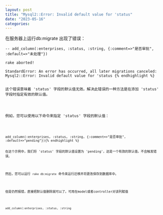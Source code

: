 ```yaml
---
layout: post
title: "Mysql2::Error: Invalid default value for 'status"
date: "2023-05-16"
categories: 
---
```

<p>在服务器上运行db:migrate 出现了错误：</p>

<pre>
<code>-- add_column(:enterprises, :status, :string, {:comment=&gt;&quot;是否审批&quot;, :default=&gt;&quot;未处理&quot;}) 

rake aborted!

StandardError: An error has occurred, all later migrations canceled: Mysql2::Error: Invalid default value for &#39;status {% endhighlight %}

<p>这个错误意味着 &#39;status&#39; 字段的默认值无效。解决此错误的一种方法是在添加 &#39;status&#39; 字段时指定有效的默认值。</p>

<p>例如，您可以使用以下命令来指定 &#39;status&#39; 字段的默认值：</p>

<pre>
<code>add_column(:enterprises, :status, :string, {:comment=&gt;&quot;是否审批&quot;, :default=&gt;&quot;pending&quot;}){% endhighlight %}

<p>在这个示例中，我们将 &#39;status&#39; 字段的默认值设置为 &#39;pending&#39;，这是一个有效的默认值，不会触发错误。</p>

<p>然后，您可以运行 <code>rake db:migrate</code> 命令来运行迁移并将更改保存到数据库中。</p>

<p>但是仍然报错，直接把默认值删除就可以了。可用在model或者controller对该列赋值</p>

<p><code>add_column(:enterprises, :status, :string</code></p>

